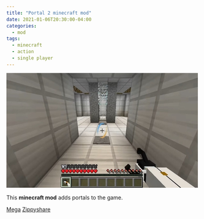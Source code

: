 ```yaml
---
title: "Portal 2 minecraft mod"
date: 2021-01-06T20:30:00-04:00
categories:
  - mod
tags:
  - minecraft
  - action
  - single player
---
```


![image](/assets/images/portal.jpg)

This **minecraft mod** adds portals to the game.

[Mega](https://mega.nz/file/ig11xICR#ZVzOQYERtz-F4GYPI3512AtQD_IBAr7fZnQymRPmCV0)
[Zippyshare](https://pastebin.com/s21cB3xF)
